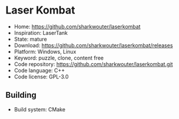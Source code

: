 # Laser Kombat

- Home: https://github.com/sharkwouter/laserkombat
- Inspiration: LaserTank
- State: mature
- Download: https://github.com/sharkwouter/laserkombat/releases
- Platform: Windows, Linux
- Keyword: puzzle, clone, content free
- Code repository: https://github.com/sharkwouter/laserkombat.git
- Code language: C++
- Code license: GPL-3.0

## Building

- Build system: CMake
